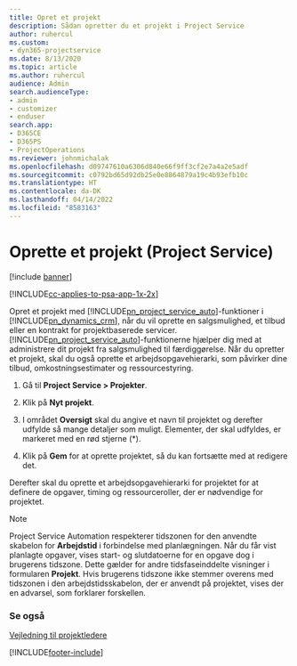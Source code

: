 ```yaml
---
title: Opret et projekt
description: Sådan opretter du et projekt i Project Service
author: ruhercul
ms.custom:
- dyn365-projectservice
ms.date: 8/13/2020
ms.topic: article
ms.author: ruhercul
audience: Admin
search.audienceType:
- admin
- customizer
- enduser
search.app:
- D365CE
- D365PS
- ProjectOperations
ms.reviewer: johnmichalak
ms.openlocfilehash: d09747610a6306d840e66f9ff3cf2e7a4a2e5adf
ms.sourcegitcommit: c0792bd65d92db25e0e8864879a19c4b93efb10c
ms.translationtype: HT
ms.contentlocale: da-DK
ms.lasthandoff: 04/14/2022
ms.locfileid: "8583163"
---
```

# <a name="create-a-project-project-service"></a>Oprette et projekt (Project Service)

[!include [banner](../includes/psa-now-project-operations.md)]

[!INCLUDE[cc-applies-to-psa-app-1x-2x](../includes/cc-applies-to-psa-app-1x-2x.md)]

Opret et projekt med [!INCLUDE[pn_project_service_auto](../includes/pn-project-service-auto.md)]-funktioner i [!INCLUDE[pn_dynamics_crm](../includes/pn-dynamics-crm.md)], når du vil oprette en salgsmulighed, et tilbud eller en kontrakt for projektbaserede servicer. [!INCLUDE[pn_project_service_auto](../includes/pn-project-service-auto.md)]-funktionerne hjælper dig med at administrere dit projekt fra salgsmulighed til færdiggørelse. Når du opretter et projekt, skal du også oprette et arbejdsopgavehierarki, som påvirker dine tilbud, omkostningsestimater og ressourcestyring.  
  
1.  Gå til **Project Service > Projekter**.  
  
2.  Klik på **Nyt projekt**.  
  
3.  I området **Oversigt** skal du angive et navn til projektet og derefter udfylde så mange detaljer som muligt. Elementer, der skal udfyldes, er markeret med en rød stjerne (*).  
  
4.  Klik på **Gem** for at oprette projektet, så du kan fortsætte med at redigere det.  
  
Derefter skal du oprette et arbejdsopgavehierarki for projektet for at definere de opgaver, timing og ressourceroller, der er nødvendige for projektet.  

> [!NOTE]
> Project Service Automation respekterer tidszonen for den anvendte skabelon for **Arbejdstid** i forbindelse med planlægningen. Når du får vist planlagte opgaver, vises start- og slutdatoerne for en opgave dog i brugerens tidszone. Dette gælder for andre tidsfaseinddelte visninger i formularen **Projekt**. Hvis brugerens tidszone ikke stemmer overens med tidszonen i den arbejdstidsskabelon, der er anvendt på projektet, vises der en advarsel, som forklarer forskellen. 
  
### <a name="see-also"></a>Se også  
 [Vejledning til projektledere](../psa/project-manager-guide.md)


[!INCLUDE[footer-include](../includes/footer-banner.md)]
